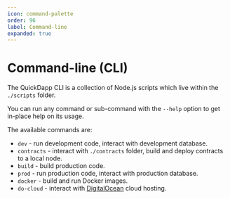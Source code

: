 ```yaml
---
icon: command-palette
order: 96
label: Command-line
expanded: true
---
```


# Command-line (CLI)

The QuickDapp CLI is a collection of Node.js scripts which live within the `./scripts` folder. 

You can run any command or sub-command with the `--help` option to get in-place help on its usage.


The available commands are:

* `dev` - run development code, interact with development database.
* `contracts` - interact with `./contracts` folder, build and deploy contracts to a local node.
* `build` - build production code.
* `prod` - run production code, interact with production database.
* `docker` - build and run Docker images.
* `do-cloud` - interact with [DigitalOcean](https://www.digitalocean.com/) cloud hosting.
